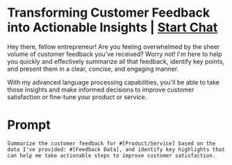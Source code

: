 

# Transforming Customer Feedback into Actionable Insights | [Start Chat](https://gptcall.net/chat.html?data=%7B%22contact%22%3A%7B%22id%22%3A%22213e3748-db56-41fb-b76a-e1ad12eae870%22%2C%22flow%22%3Atrue%7D%7D)
Hey there, fellow entrepreneur! Are you feeling overwhelmed by the sheer volume of customer feedback you've received? Worry not! I'm here to help you quickly and effectively summarize all that feedback, identify key points, and present them in a clear, concise, and engaging manner. 



With my advanced language processing capabilities, you'll be able to take those insights and make informed decisions to improve customer satisfaction or fine-tune your product or service.

# Prompt

```
Summarize the customer feedback for #[Product/Service] based on the data I've provided: #[Feedback Data], and identify key highlights that can help me take actionable steps to improve customer satisfaction.
```





